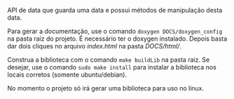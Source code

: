 API de data que guarda uma data e possui métodos de manipulação desta data.

Para gerar a documentação, use o comando `doxygen DOCS/doxygen_config` na pasta raiz do projeto. É necessário ter o doxygen instalado. Depois basta dar dois cliques no arquivo *index.html* na pasta *DOCS/html/*.

Construa a biblioteca com o comando `make buildLib` na pasta raiz. Se desejar, use o comando `sudo make install` para instalar a biblioteca nos locais corretos (somente ubuntu/debian).

No momento o projeto só irá gerar uma biblioteca para uso no linux.
